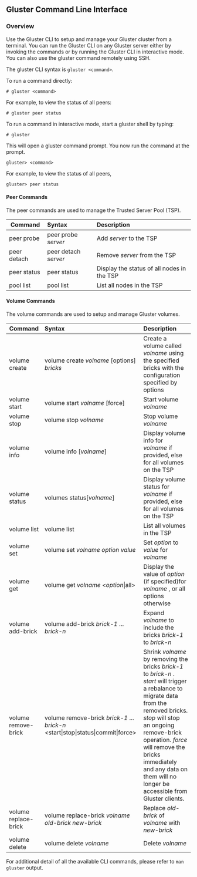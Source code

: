 ## Gluster Command Line Interface

### Overview

Use the Gluster CLI to setup and manage your Gluster cluster from a terminal. 
You can run the Gluster CLI on any Gluster server either by invoking the commands 
or by running the Gluster CLI in interactive mode. 
You can also use the gluster command remotely using SSH.

The gluster CLI syntax is `gluster <command>`.


To run a command directly:

	# gluster <command>

For example, to view the status of all peers:

	# gluster peer status

To run a command in interactive mode, start a gluster shell by typing:

	# gluster

This will open a gluster command prompt. You now run the command at the prompt.

	gluster> <command>

For example, to view the status of all peers,

	gluster> peer status

   



#### Peer Commands

The peer commands are used to manage the Trusted Server Pool (TSP).


| Command         | Syntax                 | Description             |
| --------------- |:-----------------------|:------------------------|
| peer probe      | peer probe _server_    | Add _server_ to the TSP |
| peer detach     | peer detach _server_   | Remove _server_ from the TSP |
| peer status     | peer status            | Display the status of all nodes in the TSP |
| pool list       | pool list              | List all nodes in the TSP |




#### Volume Commands

The volume commands are used to setup and manage Gluster volumes.

| Command              | Syntax                 | Description             |
| -------------------- |:-----------------------|:------------------------|
| volume create        | volume create _volname_  [options] _bricks_    | Create a volume called _volname_ using the specified bricks with the configuration specified by options |
| volume start         | volume start _volname_  [force] | Start volume _volname_ |
| volume stop          | volume stop _volname_   | Stop volume _volname_  |
| volume info          | volume info [_volname_] | Display volume info for _volname_ if provided, else for all volumes on the TSP |
| volume status        | volumes status[_volname_] | Display volume status for _volname_ if provided, else for all volumes on the TSP |
| volume list          | volume list             | List all volumes in the TSP |
| volume set           | volume set _volname_ _option_ _value_ | Set _option_ to _value_ for _volname_ |
| volume get           | volume get _volname_ <_option_\|all>  | Display the value of _option_ (if specified)for _volname_ , or all options otherwise |
| volume add-brick     | volume add-brick _brick-1_ ... _brick-n_ | Expand _volname_ to include the bricks _brick-1_ to _brick-n_|
| volume remove-brick  | volume remove-brick _brick-1_ ... _brick-n_ \<start\|stop\|status\|commit\|force\> |  Shrink _volname_ by removing the bricks _brick-1_ to _brick-n_ . _start_ will trigger a rebalance to migrate data from the removed bricks. _stop_ will stop an ongoing remove-brick operation. _force_ will remove the bricks immediately and any data on them will no longer be accessible from Gluster clients.|
| volume replace-brick | volume replace-brick _volname_ _old-brick_ _new-brick_| Replace _old-brick_ of _volname_ with _new-brick_ |
| volume delete        | volume delete _volname_    | Delete _volname_ |

For additional detail of all the available CLI commands, please refer to `man gluster` output.





